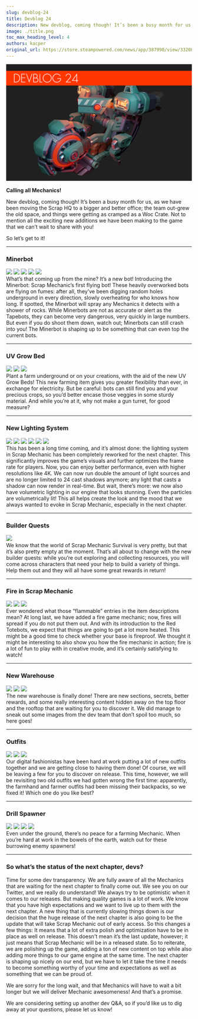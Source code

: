 ```yaml
---
slug: devblog-24
title: Devblog 24
description: New devblog, coming though! It’s been a busy month for us, as we have been moving the Scrap HQ to a bigger and better office!
image: ./title.png
toc_max_heading_level: 4
authors: kacper
original_url: https://store.steampowered.com/news/app/387990/view/3320866312887566935
---
```


![](./title.png)

**Calling all Mechanics!**

New devblog, coming though! It’s been a busy month for us, as we have been
moving the Scrap HQ to a bigger and better office; the team out-grew the old
space, and things were getting as cramped as a Woc Crate. Not to mention all the
exciting new additions we have been making to the game that we can’t wait to
share with you!

<!--truncate-->

So let’s get to it!

---

### Minerbot

![](https://i.imgur.com/GTl8ggJ.png) ![](https://i.imgur.com/97WFXAW.png)
![](https://i.imgur.com/BuPKBCL.gif) ![](https://i.imgur.com/6uOB8Wt.gif)
![](https://i.imgur.com/buFOWf7.gif) <br/> What’s that coming up from the mine?
It’s a new bot! Introducing the Minerbot: Scrap Mechanic’s first flying bot!
These heavily overworked bots are flying on fumes: after all, they’ve been
digging random holes underground in every direction, slowly overheating for who
knows how long. If spotted, the Minerbot will spray any Mechanics it detects
with a shower of rocks. While Minerbots are not as accurate or alert as the
Tapebots, they can become very dangerous, very quickly in large numbers. But
even if you do shoot them down, watch out; Minerbots can still crash into you!
The Minerbot is shaping up to be something that can even top the current bots.

---

### UV Grow Bed

![](https://i.imgur.com/TlDwrw3.png) ![](https://i.imgur.com/7qRzpO4.jpg)
![](https://i.imgur.com/EXXRpkR.jpg) <br/> Plant a farm underground or on your
creations, with the aid of the new UV Grow Beds! This new farming item gives you
greater flexibility than ever, in exchange for electricity. But be careful: bots
can still find you and your precious crops, so you’d better encase those veggies
in some sturdy material. And while you’re at it, why not make a gun turret, for
good measure?

---

### New Lighting System

![](https://i.imgur.com/OkbCVFm.png) ![](https://i.imgur.com/GKVqHFF.jpg)
![](https://i.imgur.com/ZqYcXAA.png) ![](https://i.imgur.com/zh4Wb8u.gif)
![](https://i.imgur.com/7rgRmBV.gif) ![](https://i.imgur.com/hoOpC9z.gif) <br/>
This has been a long time coming, and it’s almost done: the lighting system in
Scrap Mechanic has been completely reworked for the next chapter. This
significantly improves the game’s visuals and further optimizes the frame rate
for players. Now, you can enjoy better performance, even with higher resolutions
like 4K. We can now run double the amount of light sources and are no longer
limited to 24 cast shadows anymore; any light that casts a shadow can now render
in real-time. But wait, there’s more: we now also have volumetric lighting in
our engine that looks stunning. Even the particles are volumetrically lit! This
all helps create the look and the mood that we always wanted to evoke in Scrap
Mechanic, especially in the next chapter.

---

### Builder Quests

![](https://i.imgur.com/HRVbmL7.jpg) <br/> We know that the world of Scrap
Mechanic Survival is very pretty, but that it’s also pretty empty at the moment.
That’s all about to change with the new builder quests: while you’re out
exploring and collecting resources, you will come across characters that need
your help to build a variety of things. Help them out and they will all have
some great rewards in return!

---

### Fire in Scrap Mechanic

![](https://i.imgur.com/b6JM6H3.gif) ![](https://i.imgur.com/G2cVsES.gif)
![](https://i.imgur.com/7yUDcec.gif) <br/> Ever wondered what those “flammable”
entries in the item descriptions mean? At long last, we have added a fire game
mechanic; now, fires will spread if you do not put them out. And with its
introduction to the Red Totebots, we expect that things are going to get a lot
more heated. This might be a good time to check whether your base is fireproof.
We thought it might be interesting to also show you how the fire mechanic in
action; fire is a lot of fun to play with in creative mode, and it’s certainly
satisfying to watch!

---

### New Warehouse

![](https://i.imgur.com/R6jFFY2.jpg) ![](https://i.imgur.com/zg3EA8y.jpg)
![](https://i.imgur.com/ah2IkYT.png) <br/> The new warehouse is finally done!
There are new sections, secrets, better rewards, and some really interesting
content hidden away on the top floor and the rooftop that are waiting for you to
discover it. We did manage to sneak out some images from the dev team that don’t
spoil too much, so here goes!

---

### Outfits

![](https://i.imgur.com/LRMNbZl.png) ![](https://i.imgur.com/F9BK1AC.png)
![](https://i.imgur.com/IA269DU.png) <br/> Our digital fashionistas have been
hard at work putting a lot of new outfits together and we are getting close to
having them done! Of course, we will be leaving a few for you to discover on
release. This time, however, we will be revisiting two old outfits we had gotten
wrong the first time: apparently, the farmhand and farmer outfits had been
missing their backpacks, so we fixed it! Which one do you like best?

---

### Drill Spawner

![](https://i.imgur.com/RtKGm8l.gif) ![](https://i.imgur.com/HnHTPM1.gif)
![](https://i.imgur.com/uKLstpu.gif) ![](https://i.imgur.com/3FhynHU.gif) <br/>
Even under the ground, there’s no peace for a farming Mechanic. When you’re hard
at work in the bowels of the earth, watch out for these burrowing enemy
spawners!

---

### So what’s the status of the next chapter, devs?

Time for some dev transparency. We are fully aware of all the Mechanics that are
waiting for the next chapter to finally come out. We see you on our Twitter, and
we really do understand! We always try to be optimistic when it comes to our
releases. But making quality games is a lot of work. We know that you have high
expectations and we want to live up to them with the next chapter. A new thing
that is currently slowing things down is our decision that the huge release of
the next chapter is also going to be the update that will take Scrap Mechanic
out of early access. So this changes a few things: It means that a lot of extra
polish and optimization have to be in place as well on release. This doesn't
mean it’s the last update, however; it just means that Scrap Mechanic will be in
a released state. So to reiterate, we are polishing up the game, adding a ton of
new content on top while also adding more things to our game engine at the same
time. The next chapter is shaping up nicely on our end, but we have to let it
take the time it needs to become something worthy of your time and expectations
as well as something that we can be proud of.

We are sorry for the long wait, and that Mechanics will have to wait a bit
longer but we will deliver Mechanic awesomeness! And that’s a promise.

We are considering setting up another dev Q&A, so if you’d like us to dig away
at your questions, please let us know!
